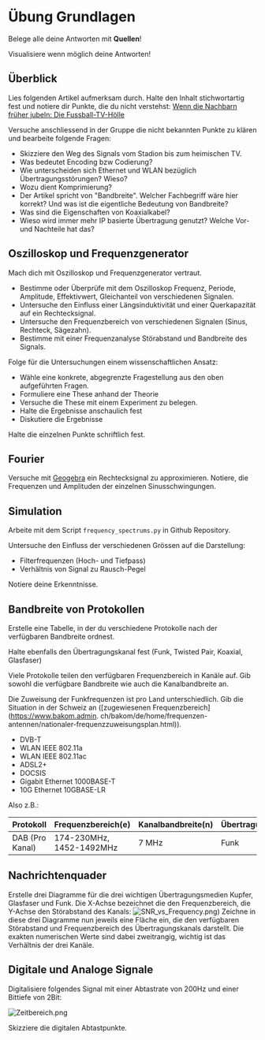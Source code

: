# Übung Grundlagen

Belege alle deine Antworten mit **Quellen**!

Visualisiere wenn möglich deine Antworten!

## Überblick

Lies folgenden Artikel aufmerksam durch. Halte den Inhalt stichwortartig fest und notiere dir Punkte, die du nicht
verstehst: [Wenn die Nachbarn früher jubeln: Die Fussball-TV-Hölle](https://blog.init7.net/de/wenn-die-nachbarn-frueher-jubeln-die-fussball-tv-hoelle/)

Versuche anschliessend in der Gruppe die nicht bekannten Punkte zu klären und bearbeite folgende Fragen:

- Skizziere den Weg des Signals vom Stadion bis zum heimischen TV.
- Was bedeutet Encoding bzw Codierung?
- Wie unterscheiden sich Ethernet und WLAN bezüglich Übertragungsstörungen? Wieso?
- Wozu dient Komprimierung?
- Der Artikel spricht von "Bandbreite". Welcher Fachbegriff wäre hier korrekt? Und was ist die eigentliche Bedeutung von
  Bandbreite?
- Was sind die Eigenschaften von Koaxialkabel?
- Wieso wird immer mehr IP basierte Übertragung genutzt? Welche Vor- und Nachteile hat das?

## Oszilloskop und Frequenzgenerator

Mach dich mit Oszilloskop und Frequenzgenerator vertraut.

- Bestimme oder Überprüfe mit dem Oszilloskop Frequenz, Periode, Amplitude, Effektivwert, Gleichanteil von 
  verschiedenen Signalen.
- Untersuche den Einfluss einer Längsinduktivität und einer Querkapazität auf ein Rechtecksignal.
- Untersuche den Frequenzbereich von verschiedenen Signalen (Sinus, Rechteck, Sägezahn).
- Bestimme mit einer Frequenzanalyse Störabstand und Bandbreite des Signals.

Folge für die Untersuchungen einem wissenschaftlichen Ansatz:

- Wähle eine konkrete, abgegrenzte Fragestellung aus den oben aufgeführten Fragen.
- Formuliere eine These anhand der Theorie
- Versuche die These mit einem Experiment zu belegen.
- Halte die Ergebnisse anschaulich fest
- Diskutiere die Ergebnisse

Halte die einzelnen Punkte schriftlich fest.

## Fourier

Versuche mit [Geogebra](https://www.geogebra.org/calculator) ein Rechtecksignal zu approximieren.
Notiere, die Frequenzen und Amplituden der einzelnen Sinusschwingungen.

## Simulation

Arbeite mit dem Script `frequency_spectrums.py` in Github Repository.

Untersuche den Einfluss der verschiedenen Grössen auf die Darstellung:

- Filterfrequenzen (Hoch- und Tiefpass)
- Verhältnis von Signal zu Rausch-Pegel

Notiere deine Erkenntnisse.

## Bandbreite von Protokollen

Erstelle eine Tabelle, in der du verschiedene Protokolle nach der verfügbaren Bandbreite ordnest.

Halte ebenfalls den Übertragungskanal fest (Funk, Twisted Pair, Koaxial, Glasfaser)

Viele Protokolle teilen den verfügbaren Frequenzbereich in Kanäle auf. Gib sowohl die verfügbare Bandbreite wie auch die
Kanalbandbreite an.

Die Zuweisung der Funkfrequenzen ist pro Land unterschiedlich. Gib die Situation in der Schweiz
an ([zugewiesenen Frequenzbereich](https://www.bakom.admin.
ch/bakom/de/home/frequenzen-antennen/nationaler-frequenzzuweisungsplan.html)).

- DVB-T
- WLAN IEEE 802.11a
- WLAN IEEE 802.11ac
- ADSL2+
- DOCSIS
- Gigabit Ethernet 1000BASE-T
- 10G Ethernet 10GBASE-LR

Also z.B.:

| Protokoll        | Frequenzbereich(e)       | Kanalbandbreite(n) | Übertragungskanal |
|------------------|--------------------------|--------------------|-------------------|
| DAB  (Pro Kanal) | 174-230MHz, 1452-1492MHz | 7 MHz              | Funk              |

## Nachrichtenquader

Erstelle drei Diagramme für die drei wichtigen Übertragungsmedien Kupfer, Glasfaser und Funk. Die X-Achse bezeichnet die
den Frequenzbereich, die Y-Achse den Störabstand des Kanals:
![SNR_vs_Frequency.png](SNR_vs_Frequency.png))
Zeichne in diese drei Diagramme nun jeweils eine Fläche ein, die den verfügbaren Störabstand und Frequenzbereich des
Übertragungskanals darstellt. Die exakten numerischen Werte sind dabei zweitrangig, wichtig ist das Verhältnis der drei
Kanäle.

## Digitale und Analoge Signale

Digitalisiere folgendes Signal mit einer Abtastrate von 200Hz und einer Bittiefe von 2Bit:

![Zeitbereich.png](Zeitbereich.png)

Skizziere die digitalen Abtastpunkte.